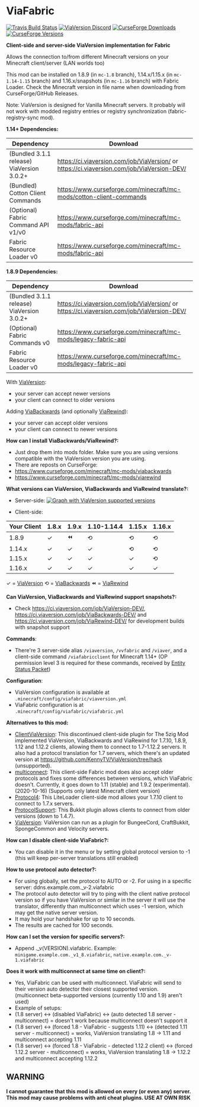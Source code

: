 # ViaFabric
[![Travis Build Status](https://travis-ci.com/ViaVersion/ViaFabric.svg?branch=master)](https://travis-ci.com/ViaVersion/ViaFabric)
[![ViaVersion Discord](https://img.shields.io/badge/chat-on%20discord-blue.svg)](https://viaversion.com/discord)
[![CurseForge Downloads](http://cf.way2muchnoise.eu/full_391298_downloads.svg)](https://viaversion.com/fabric)
[![CurseForge Versions](http://cf.way2muchnoise.eu/versions/391298.svg)](https://viaversion.com/fabric)
<!-- ^ GitHub seems to not support Let's Encrypt certificates -->


**Client-side and server-side ViaVersion implementation for Fabric**

Allows the connection to/from different Minecraft versions on your Minecraft client/server (LAN worlds too)

This mod can be installed on 1.8.9 (in `mc-1.8` branch), 1.14.x/1.15.x (in `mc-1.14-1.15` branch) and 1.16.x/snapshots (in `mc-1.16` branch) with Fabric Loader. Check the Minecraft version in file name when downloading from CurseForge/GitHub Releases.

Note: ViaVersion is designed for Vanilla Minecraft servers. It probably will not work with modded registry entries or registry synchronization (fabric-registry-sync mod).


**1.14+ Dependencies:**

| Dependency                                | Download                                                                                   |
| ----------------------------------------- | ------------------------------------------------------------------------------------------ |
| (Bundled 3.1.1 release) ViaVersion 3.0.2+ | https://ci.viaversion.com/job/ViaVersion/ or https://ci.viaversion.com/job/ViaVersion-DEV/ |
| (Bundled) Cotton Client Commands          | https://www.curseforge.com/minecraft/mc-mods/cotton-client-commands                        |
| (Optional) Fabric Command API v1/v0       | https://www.curseforge.com/minecraft/mc-mods/fabric-api                                    |
| Fabric Resource Loader v0                 | https://www.curseforge.com/minecraft/mc-mods/fabric-api                                    |

**1.8.9 Dependencies:**

| Dependency                                | Download                                                                                   |
| ----------------------------------------- | ------------------------------------------------------------------------------------------ |
| (Bundled 3.1.1 release) ViaVersion 3.0.2+ | https://ci.viaversion.com/job/ViaVersion/ or https://ci.viaversion.com/job/ViaVersion-DEV/ |
| (Optional) Fabric Commands v0             | https://www.curseforge.com/minecraft/mc-mods/legacy-fabric-api                             |
| Fabric Resource Loader v0                 | https://www.curseforge.com/minecraft/mc-mods/legacy-fabric-api                             |


With [ViaVersion](https://viaversion.com):
- your server can accept newer versions
- your client can connect to older versions


Adding [ViaBackwards](https://viaversion.com/backwards) (and optionally [ViaRewind](https://viaversion.com/rewind)):
- your server can accept older versions
- your client can connect to newer versions


**How can I install ViaBackwards/ViaRewind?:**
- Just drop them into mods folder. Make sure you are using versions compatible with the ViaVersion version you are using.
- There are reposts on CurseForge:
- https://www.curseforge.com/minecraft/mc-mods/viabackwards
- https://www.curseforge.com/minecraft/mc-mods/viarewind


**What versions can ViaVersion, ViaBackwards and ViaRewind translate?:**
- Server-side:
[![Graph with ViaVersion supported versions](https://i.imgur.com/0u20Y2u.png)](https://viaversion.com)

- Client-side:

| Your Client | 1.8.x | 1.9.x | 1.10-1.14.4 | 1.15.x | 1.16.x |
| ----------- | ----- | ----- | ----------- | ------ | ------ |
| 1.8.9  | ✓ | ⏪ | ⟲ | ⟲ | ⟲ |
| 1.14.x | ✓ | ✓ | ✓ | ⟲ | ⟲ |
| 1.15.x | ✓ | ✓ | ✓ | ✓ | ⟲ |
| 1.16.x | ✓ | ✓ | ✓ | ✓ | ✓ |

✓ = [ViaVersion](https://viaversion.com) ⟲ = [ViaBackwards](https://viaversion.com/backwards) ⏪ = [ViaRewind](https://viaversion.com/rewind)


**Can ViaVersion, ViaBackwards and ViaRewind support snapshots?:**
- Check https://ci.viaversion.com/job/ViaVersion-DEV/, https://ci.viaversion.com/job/ViaBackwards-DEV/ and https://ci.viaversion.com/job/ViaRewind-DEV/ for development builds with snapshot support


**Commands**:
- There're 3 server-side alias ``/viaversion``, ``/vvfabric`` and ``/viaver``, and a client-side command ``/viafabricclient`` for Minecraft 1.14+ (OP permission level 3 is required for these commands, received by [Entity Status Packet](https://wiki.vg/Entity_statuses#Player))


**Configuration**:
- ViaVersion configuration is available at ``.minecraft/config/viafabric/viaversion.yml``
- ViaFabric configuration is at ``.minecraft/config/viafabric/viafabric.yml``


**Alternatives to this mod:**
- [ClientViaVersion](https://github.com/Gerrygames/ClientViaVersion): This discontinued client-side plugin for The 5zig Mod implemented ViaVersion, ViaBackwards and ViaRewind for 1.7.10, 1.8.9, 1.12 and 1.12.2 clients, allowing them to connect to 1.7-1.12.2 servers. It also had a protocol translation for 1.7 servers, which there's an updated version at https://github.com/KennyTV/ViaVersion/tree/hack (unsupported).
- [multiconnect](https://www.curseforge.com/minecraft/mc-mods/multiconnect): This client-side Fabric mod does also accept older protocols and fixes some differences between versions, which ViaFabric doesn't. Currently, it goes down to 1.11 (stable) and 1.9.2 (experimental). (2020-10-16) (Supports only latest Minecraft client version)
- [Protocol4](https://www.minecraftforum.net/forums/mapping-and-modding-java-edition/minecraft-mods/2299203-protocol4-1-0-2-allows-1-7-10-clients-to-connect): This LiteLoader client-side mod allows your 1.7.10 client to connect to 1.7.x servers.
- [ProtocolSupport](https://protocol.support/): This Bukkit plugin allows clients to connect from older versions (down to 1.4.7).
- [ViaVersion](https://viaversion.com): ViaVersion can run as a plugin for BungeeCord, CraftBukkit, SpongeCommon and Velocity servers.


**How can I disable client-side ViaFabric?:**
- You can disable it in the menu or by setting global protocol version to -1 (this will keep per-server translations still enabled)


**How to use protocol auto detector?:**
- For using globally, set the protocol to AUTO or -2. For using in a specific server: ddns.example.com._v-2.viafabric
- The protocol auto detector will try to ping with the client native protocol version so if you have ViaVersion or similar in the server it will use the translator, differently than multiconnect which uses -1 version, which may get the native server version.
- It may hold your handshake for up to 10 seconds.
- The results are cached for 100 seconds.


**How can I set the version for specific servers?:**
- Append ._v(VERSION).viafabric. Example: ``minigame.example.com._v1_8.viafabric``, ``native.example.com._v-1.viafabric``


**Does it work with multiconnect at same time on client?:**
- Yes, ViaFabric can be used with multiconnect. ViaFabric will send to their version auto detector their closest supported version. (multiconnect beta-supported versions (currently 1.10 and 1.9) aren't used)
- Example of setups:
- (1.8 server) <-> (disabled ViaFabric) <-> (auto detected 1.8 server - multiconnect) = doesn't work because multiconnect doesn't support it
- (1.8 server) <-> (forced 1.8 - ViaFabric - suggests 1.11) <-> (detected 1.11 server - multiconnect) = works, ViaVersion translating 1.8 -> 1.11 and multiconnect accepting 1.11
- (1.8 server) <-> (forced 1.8 - ViaFabric - detected 1.12.2 client) <-> (forced 1.12.2 server - multiconnect) = works, ViaVersion translating 1.8 -> 1.12.2 and multiconnect accepting 1.12.2

## WARNING
**I cannot guarantee that this mod is allowed on every (or even any) server. This mod may cause problems with anti cheat plugins. USE AT OWN RISK**
